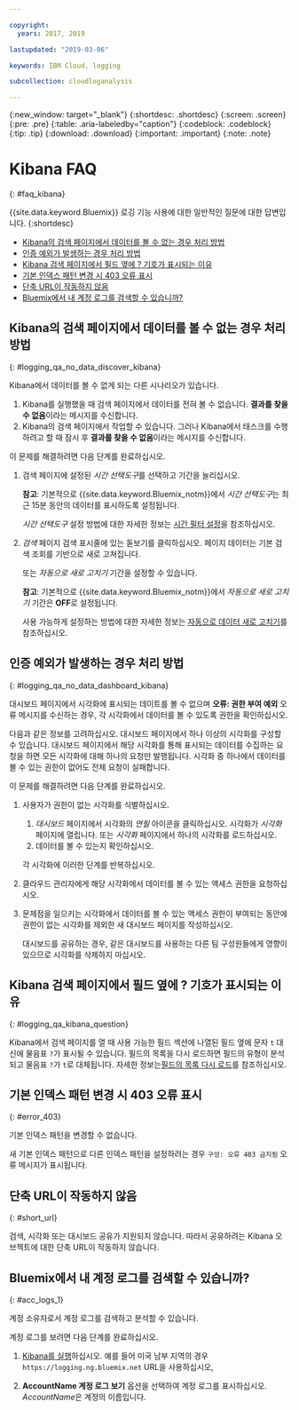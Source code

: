 ```yaml
---

copyright:
  years: 2017, 2019

lastupdated: "2019-03-06"

keywords: IBM Cloud, logging

subcollection: cloudloganalysis

---
```


{:new_window: target="_blank"}
{:shortdesc: .shortdesc}
{:screen: .screen}
{:pre: .pre}
{:table: .aria-labeledby="caption"}
{:codeblock: .codeblock}
{:tip: .tip}
{:download: .download}
{:important: .important}
{:note: .note}


# Kibana FAQ
{: #faq_kibana}

{{site.data.keyword.Bluemix}} 로깅 기능 사용에 대한 일반적인 질문에 대한 답변입니다. {:shortdesc}

* [Kibana의 검색 페이지에서 데이터를 볼 수 없는 경우 처리 방법](/docs/services/CloudLogAnalysis/qa/faq_kibana.html#logging_qa_no_data_discover_kibana)
* [인증 예외가 발생하는 경우 처리 방법](/docs/services/CloudLogAnalysis/qa/faq_kibana.html#logging_qa_no_data_dashboard_kibana)
* [Kibana 검색 페이지에서 필드 옆에 ? 기호가 표시되는 이유](/docs/services/CloudLogAnalysis/qa/faq_kibana.html#logging_qa_kibana_question)
* [기본 인덱스 패턴 변경 시 403 오류 표시](/docs/services/CloudLogAnalysis/qa/faq_kibana.html#error_403)
* [단축 URL이 작동하지 않음](/docs/services/CloudLogAnalysis/qa/faq_kibana.html#short_url)
* [Bluemix에서 내 계정 로그를 검색할 수 있습니까?](/docs/services/CloudLogAnalysis/qa/faq_kibana.html#acc_logs_1)


## Kibana의 검색 페이지에서 데이터를 볼 수 없는 경우 처리 방법
{: #logging_qa_no_data_discover_kibana}

Kibana에서 데이터를 볼 수 없게 되는 다른 시나리오가 있습니다.

1. Kibana를 실행했을 때 검색 페이지에서 데이터를 전혀 볼 수 없습니다. **결과를 찾을 수 없음**이라는 메시지를 수신합니다. 
2. Kibana의 검색 페이지에서 작업할 수 있습니다. 그러나 Kibana에서 태스크를 수행하려고 할 때 잠시 후 **결과를 찾을 수 없음**이라는 메시지를 수신합니다.

이 문제를 해결하려면 다음 단계를 완료하십시오.

1. 검색 페이지에 설정된 *시간 선택도구*를 선택하고 기간을 늘리십시오. 

    **참고**: 기본적으로 {{site.data.keyword.Bluemix_notm}}에서 *시간 선택도구*는 최근 15분 동안의 데이터를 표시하도록 설정됩니다.

    *시간 선택도구* 설정 방법에 대한 자세한 정보는 [시간 필터 설정](/docs/services/CloudLogAnalysis/kibana/filter_logs.html#set_time_filter1)을 참조하십시오.
       
2. *검색* 페이지 검색 표시줄에 있는 돋보기를 클릭하십시오. 페이지 데이터는 기본 검색 조회를 기반으로 새로 고쳐집니다.

    또는 *자동으로 새로 고치기* 기간을 설정할 수 있습니다.

    **참고**: 기본적으로 {{site.data.keyword.Bluemix_notm}}에서 *자동으로 새로 고치기* 기간은 **OFF**로 설정됩니다.
    
    사용 가능하게 설정하는 방법에 대한 자세한 정보는 [자동으로 데이터 새로 고치기](/docs/services/CloudLogAnalysis/kibana/analize_logs_interactively.html#discover_view_refresh_interval)를 참조하십시오.



## 인증 예외가 발생하는 경우 처리 방법
{: #logging_qa_no_data_dashboard_kibana}

대시보드 페이지에서 시각화에 표시되는 데이트를 볼 수 없으며 **오류: 권한 부여 예외** 오류 메시지를 수신하는 경우, 각 시각화에서 데이터를 볼 수 있도록 권한을 확인하십시오.

다음과 같은 정보를 고려하십시오.
대시보드 페이지에서 하나 이상의 시각화를 구성할 수 있습니다. 대시보드 페이지에서 해당 시각화를 통해 표시되는 데이터를 수집하는 요청을 하면 모든 시각화에 대해 하나의 요청만 발행됩니다. 시각화 중 하나에서 데이터를 볼 수 있는 권한이 없어도 전체 요청이 실패합니다.

이 문제를 해결하려면 다음 단계를 완료하십시오.

1. 사용자가 권한이 없는 시각화를 식별하십시오.

    1. *대시보드* 페이지에서 시각화의 *연필* 아이콘을 클릭하십시오. 시각화가 *시각화* 페이지에 열립니다. 또는 *시각화* 페이지에서 하나의 시각화를 로드하십시오. 
    2. 데이터를 볼 수 있는지 확인하십시오.
    
    각 시각화에 이러한 단계를 반복하십시오.

2. 클라우드 관리자에게 해당 시각화에서 데이터를 볼 수 있는 액세스 권한을 요청하십시오.

3. 문제점을 일으키는 시각화에서 데이터를 볼 수 있는 액세스 권한이 부여되는 동안에 권한이 없는 시각화를 제외한 새 대시보드 페이지를 작성하십시오. 

    대시보드를 공유하는 경우, 같은 대시보드를 사용하는 다른 팀 구성원들에게 영향이 있으므로 시각화를 삭제하지 마십시오.



## Kibana 검색 페이지에서 필드 옆에 ? 기호가 표시되는 이유
{: #logging_qa_kibana_question}

Kibana에서 검색 페이지를 열 때 사용 가능한 필드 섹션에 나열된 필드 옆에 문자 `t` 대신에 물음표 `?`가 표시될 수 있습니다. 필드의 목록을 다시 로드하면 필드의 유형이 분석되고 물음표 `?`가 `t`로 대체됩니다. 자세한 정보는[필드의 목록 다시 로드](/docs/services/CloudLogAnalysis/kibana/analize_logs_interactively.html#discover_view_reload_fields)를 참조하십시오.


## 기본 인덱스 패턴 변경 시 403 오류 표시
{: #error_403}

기본 인덱스 패턴을 변경할 수 없습니다. 

새 기본 인덱스 패턴으로 다른 인덱스 패턴을 설정하려는 경우 `구성: 오류 403 금지됨` 오류 메시지가 표시됩니다.

## 단축 URL이 작동하지 않음
{: #short_url}

검색, 시각화 또는 대시보드 공유가 지원되지 않습니다. 따라서 공유하려는 Kibana 오브젝트에 대한 단축 URL이 작동하지 않습니다. 

## Bluemix에서 내 계정 로그를 검색할 수 있습니까?
{: #acc_logs_1}

계정 소유자로서 계정 로그를 검색하고 분석할 수 있습니다.

계정 로그를 보려면 다음 단계를 완료하십시오.

1. [Kibana를 실행](/docs/services/CloudLogAnalysis/kibana/launch.html#launch_Kibana_from_browser)하십시오. 예를 들어 미국 남부 지역의 경우 `https://logging.ng.bluemix.net` URL을 사용하십시오,

2. **AccountName 계정 로그 보기** 옵션을 선택하여 계정 로그를 표시하십시오. *AccountName*은 계정의 이름입니다.

